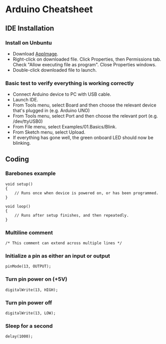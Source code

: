 
# Arduino Cheatsheet

## IDE Installation

### Install on Unbuntu

- Download [AppImage](https://downloads.arduino.cc/arduino-ide/arduino-ide_2.1.0_Linux_64bit.AppImage).  
- Right-click on downloaded file. Click Properties, then Permissions tab. Check "Allow executing file as program". Close Properties windows.
- Double-click downloaded file to launch.

### Basic test to verify everything is working correctly

- Connect Arduino device to PC with USB cable.
- Launch IDE.
- From Tools menu, select Board and then choose the relevant device that's plugged in (e.g. Arduino UNO)
- From Tools menu, select Port and then choose the relevant port (e.g. /dev/ttyUSB0)
- From File menu, select Examples/01.Basics/Blink.
- From Sketch menu, select Upload.
- If everything has gone well, the green onboard LED should now be blinking.

## Coding

### Barebones example

~~~
void setup()
{
    // Runs once when device is powered on, or has been programmed.  
}

void loop()
{
    // Runs after setup finishes, and then repeatedly.
}
~~~

### Multiline comment

`/* This comment can extend across multiple lines */`

### Initialize a pin as either an input or output

`pinMode(13, OUTPUT);`

### Turn pin power on (+5V)

`digitalWrite(13, HIGH);`

### Turn pin power off

`digitalWrite(13, LOW);`

### Sleep for a second

`delay(1000);`
